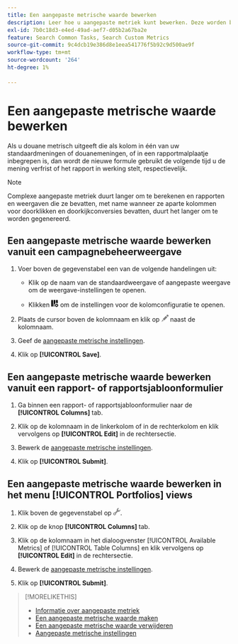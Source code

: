 ```yaml
---
title: Een aangepaste metrische waarde bewerken
description: Leer hoe u aangepaste metriek kunt bewerken. Deze worden berekend op basis van standaardmeetwaarden.
exl-id: 7b0c18d3-e4ed-49ad-aef7-d05b2a67ba2e
feature: Search Common Tasks, Search Custom Metrics
source-git-commit: 9c4dcb19e386d8e1eea541776f5b92c9d500ae9f
workflow-type: tm+mt
source-wordcount: '264'
ht-degree: 1%

---
```


# Een aangepaste metrische waarde bewerken

Als u douane metrisch uitgeeft die als kolom in één van uw standaardmeningen of douanemeningen, of in een rapportmalplaatje inbegrepen is, dan wordt de nieuwe formule gebruikt de volgende tijd u de mening verfrist of het rapport in werking stelt, respectievelijk.

>[!NOTE]
>
>Complexe aangepaste metriek duurt langer om te berekenen en rapporten en weergaven die ze bevatten, met name wanneer ze aparte kolommen voor doorklikken en doorkijkconversies bevatten, duurt het langer om te worden gegenereerd.

## Een aangepaste metrische waarde bewerken vanuit een campagnebeheerweergave

1. Voer boven de gegevenstabel een van de volgende handelingen uit:

   * Klik op de naam van de standaardweergave of aangepaste weergave om de weergave-instellingen te openen.

   * Klikken ![Aangepaste kolommen](/help/search-social-commerce/assets/custom-columns.png "Aangepaste kolommen") om de instellingen voor de kolomconfiguratie te openen.

1. Plaats de cursor boven de kolomnaam en klik op ![Bewerken](/help/search-social-commerce/assets/edit.png "Bewerken") naast de kolomnaam.

1. Geef de [aangepaste metrische instellingen](custom-metric-settings.md).

1. Klik op **[!UICONTROL Save]**.

## Een aangepaste metrische waarde bewerken vanuit een rapport- of rapportsjabloonformulier

1. Ga binnen een rapport- of rapportsjabloonformulier naar de **[!UICONTROL Columns]** tab.

1. Klik op de kolomnaam in de linkerkolom of in de rechterkolom en klik vervolgens op **[!UICONTROL Edit]** in de rechtersectie.

1. Bewerk de [aangepaste metrische instellingen](custom-metric-settings.md).

1. Klik op **[!UICONTROL Submit]**.

## Een aangepaste metrische waarde bewerken in het menu [!UICONTROL Portfolios] views

1. Klik boven de gegevenstabel op ![Geselecteerde weergave bewerken](/help/search-social-commerce/assets/view-settings.png "Geselecteerde weergave bewerken").

1. Klik op de knop **[!UICONTROL Columns]** tab.

1. Klik op de kolomnaam in het dialoogvenster [!UICONTROL Available Metrics] of [!UICONTROL Table Columns] en klik vervolgens op **[!UICONTROL Edit]** in de rechtersectie.

1. Bewerk de [aangepaste metrische instellingen](custom-metric-settings.md).

1. Klik op **[!UICONTROL Submit]**.

>[!MORELIKETHIS]
>
>* [Informatie over aangepaste metriek](custom-metric-about.md)
>* [Een aangepaste metrische waarde maken](custom-metric-create.md)
>* [Een aangepaste metrische waarde verwijderen](custom-metric-delete.md)
>* [Aangepaste metrische instellingen](custom-metric-settings.md)
